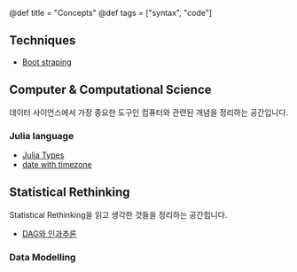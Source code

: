 @def title = "Concepts"
@def tags = ["syntax", "code"]

## Techniques
* [Boot straping](bootstraping)

## Computer & Computational Science

데이터 사이언스에서 가장 중요한 도구인 컴퓨터와 관련된 개념을 정리하는 공간입니다.

### Julia language  
* [Julia Types](julia_types)
* [date with timezone](julia_dates)

## Statistical Rethinking

Statistical Rethinking을 읽고 생각한 것들을 정리하는 공간힙니다.

* [DAG와 인과추론](DAG_and_inference)


### Data Modelling

